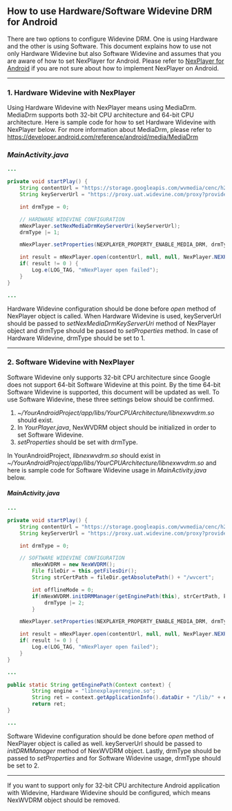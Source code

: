 ## How to use Hardware/Software Widevine DRM for Android

There are two options to configure Widevine DRM. One is using Hardware and the other is using Software.
This document explains how to use not only Hardware Widevine but also Software Widevine and assumes that you are aware of how to set NexPlayer for Android.
Please refer to [NexPlayer for Android](https://github.com/NexPlayerSDK/NexPlayer_Android) if you are not sure about how to implement NexPlayer on Android.

***
### 1. Hardware Widevine with NexPlayer
Using Hardware Widevine with NexPlayer means using MediaDrm. MediaDrm supports both 32-bit CPU architecture and 64-bit CPU architecture. Here is sample code for how to set Hardware Widevine with NexPlayer below. For more information about MediaDrm, please refer to https://developer.android.com/reference/android/media/MediaDrm

### _MainActivity.java_
```java
...

private void startPlay() {
	String contentUrl = "https://storage.googleapis.com/wvmedia/cenc/h264/tears/tears.mpd";
	String keyServerUrl = "https://proxy.uat.widevine.com/proxy?provider=widevine_test";

	int drmType = 0;

	// HARDWARE WIDEVINE CONFIGURATION
	mNexPlayer.setNexMediaDrmKeyServerUri(keyServerUrl);
	drmType |= 1;

	mNexPlayer.setProperties(NEXPLAYER_PROPERTY_ENABLE_MEDIA_DRM, drmType);

	int result = mNexPlayer.open(contentUrl, null, null, NexPlayer.NEXPLAYER_SOURCE_TYPE_STREAMING, NexPlayer.NEXPLAYER_TRANSPORT_TYPE_TCP);
	if( result != 0 ) {
		Log.e(LOG_TAG, "mNexPlayer open failed");
	}
}

...
```

Hardware Widevine configuration should be done before _open_ method of NexPlayer object is called.
When Hardware Widevine is used, keyServerUrl should be passed to _setNexMediaDrmKeyServerUri_ method of NexPlayer object and drmType should be passed to _setProperties_ method. In case of Hardware Widevine, drmType should be set to 1.

***
### 2. Software Widevine with NexPlayer

Software Widevine only supports 32-bit CPU architecture since Google does not support 64-bit Software Widevine at this point. By the time 64-bit Software Widevine is supported, this document will be updated as well. To use Software Widevine, these three settings below should be confirmed.
1. _~/YourAndroidProject/app/libs/YourCPUArchitecture/libnexwvdrm.so_ should exist.
2. In _YourPlayer.java_, NexWVDRM object should be initialized in order to set Software Widevine.
3. _setProperties_ should be set with drmType.

In YourAndroidProject, _libnexwvdrm.so_ should exist in _~/YourAndroidProject/app/libs/YourCPUArchitecture/libnexwvdrm.so_ and here is sample code for Software Widevine usage in _MainActivity.java_ below.
#### _MainActivity.java_
```java
...

private void startPlay() {
	String contentUrl = "https://storage.googleapis.com/wvmedia/cenc/h264/tears/tears.mpd";
	String keyServerUrl = "https://proxy.uat.widevine.com/proxy?provider=widevine_test";

	int drmType = 0;

	// SOFTWARE WIDEVINE CONFIGURATION
        mNexWVDRM = new NexWVDRM();
        File fileDir = this.getFilesDir();
        String strCertPath = fileDir.getAbsolutePath() + "/wvcert";

        int offlineMode = 0;
        if(mNexWVDRM.initDRMManager(getEnginePath(this), strCertPath, keyServerUrl, offlineMode) == 0) {
            drmType |= 2;
        }

	mNexPlayer.setProperties(NEXPLAYER_PROPERTY_ENABLE_MEDIA_DRM, drmType);

	int result = mNexPlayer.open(contentUrl, null, null, NexPlayer.NEXPLAYER_SOURCE_TYPE_STREAMING, NexPlayer.NEXPLAYER_TRANSPORT_TYPE_TCP);
	if( result != 0 ) {
		Log.e(LOG_TAG, "mNexPlayer open failed");
	}
}

...

public static String getEnginePath(Context context) {
        String engine = "libnexplayerengine.so";
        String ret = context.getApplicationInfo().dataDir + "/lib/" + engine;
        return ret;
}

...

```
Software Widevine configuration should be done before _open_ method of NexPlayer object is called as well.
keyServerUrl should be passed to _initDRMManager_ method of NexWVDRM object. Lastly, drmType should be passed to _setProperties_ and for Software Widevine usage, drmType should be set to 2.
***

If you want to support only for 32-bit CPU architecture Android application with Widevine, Hardware Widevine should be configured, which means NexWVDRM object should be removed.
